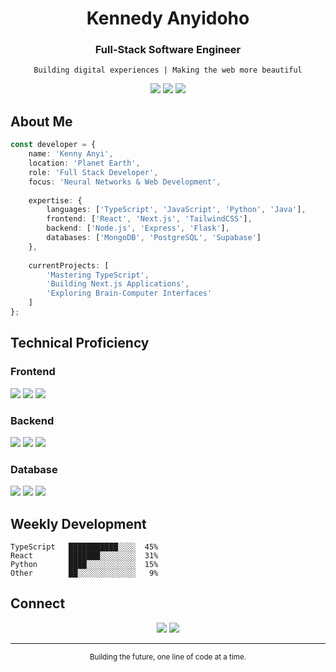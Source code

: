 <div align="center">

# Kennedy Anyidoho
### Full-Stack Software Engineer

```
Building digital experiences | Making the web more beautiful
```

![](https://img.shields.io/badge/TypeScript-333333?style=flat-square&logo=typescript&logoColor=white)
![](https://img.shields.io/badge/React-4A4A4A?style=flat-square&logo=react&logoColor=white)
![](https://img.shields.io/badge/Neuroscience-666666?style=flat-square&logo=brain&logoColor=white)

</div>

## About Me

```typescript
const developer = {
    name: 'Kenny Anyi',
    location: 'Planet Earth',
    role: 'Full Stack Developer',
    focus: 'Neural Networks & Web Development',
    
    expertise: {
        languages: ['TypeScript', 'JavaScript', 'Python', 'Java'],
        frontend: ['React', 'Next.js', 'TailwindCSS'],
        backend: ['Node.js', 'Express', 'Flask'],
        databases: ['MongoDB', 'PostgreSQL', 'Supabase']
    },
    
    currentProjects: [
        'Mastering TypeScript',
        'Building Next.js Applications',
        'Exploring Brain-Computer Interfaces'
    ]
};
```

## Technical Proficiency

### Frontend
![](https://img.shields.io/badge/TypeScript-333333?style=flat-square&logo=typescript&logoColor=white)
![](https://img.shields.io/badge/React-4A4A4A?style=flat-square&logo=react&logoColor=white)
![](https://img.shields.io/badge/Next.js-666666?style=flat-square&logo=next.js&logoColor=white)

### Backend
![](https://img.shields.io/badge/Node.js-333333?style=flat-square&logo=node.js&logoColor=white)
![](https://img.shields.io/badge/Express-4A4A4A?style=flat-square&logo=express&logoColor=white)
![](https://img.shields.io/badge/Python-666666?style=flat-square&logo=python&logoColor=white)

### Database
![](https://img.shields.io/badge/MongoDB-333333?style=flat-square&logo=mongodb&logoColor=white)
![](https://img.shields.io/badge/PostgreSQL-4A4A4A?style=flat-square&logo=postgresql&logoColor=white)
![](https://img.shields.io/badge/Supabase-666666?style=flat-square&logo=supabase&logoColor=white)

## Weekly Development

```text
TypeScript   ███████████░░░░  45%
React        ███████░░░░░░░░  31%
Python       ████░░░░░░░░░░░  15%
Other        ██░░░░░░░░░░░░░   9%
```

## Connect

<div align="center">

[![](https://img.shields.io/badge/LinkedIn-333333?style=flat-square&logo=linkedin&logoColor=white)](https://linkedin.com/in/kennyAnyi9)
[![](https://img.shields.io/badge/X-4A4A4A?style=flat-square&logo=x&logoColor=white)](https://x.com/kennyAnyi9)

</div>

---

<div align="center">
<sub>Building the future, one line of code at a time.</sub>
</div>
